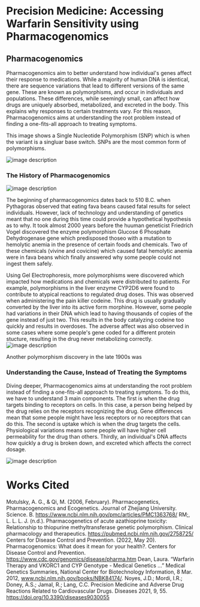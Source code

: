 # Precision Medicine: Accessing Warfarin Sensitivity using Pharmacogenomics

## Pharmacogenomics
Pharmacogenomics aim to better understand how individual's genes affect their response to medications. While a majority of human DNA is identical, there are sequence variations that lead to different versions of the same gene. These are known as polymorphisms, and occur in individuals and populations. These differences, while seemingly small, can affect how drugs are uniquely absorbed, metabolized, and excreted in the body. This explains why responses to certain treatments vary. For this reason, Pharmacogenomics aims at understanding the root problem instead of finding a one-fits-all approach to treating symptoms.

This image shows a Single Nucleotide Polymorphism (SNP) which is when the variant is a singluar base switch. SNPs are the most common form of polymorphisms.

![image description](https://github.com/Mosherof/beng183_final_project/assets/107957172/0d20e3d9-a95f-4f2c-8efc-3e0f280b05a3)

### The History of Pharmacogenomics

![image description](https://github.com/Mosherof/beng183_final_project/assets/107957172/ce22f07f-858c-47f8-830f-5b71c17bbb17)

The beginning of pharmacogenomics dates back to 510 B.C. when Pythagoras observed that eating fava beans caused fatal results for select individuals. However, lack of technology and understanding of genetics meant that no one during this time could provide a hypothetical hypothesis as to why. It took almost 2000 years before the huuman geneticist Friedrich Vogel discovered the enzyme polymorphism Glucose 6 Phosphate Dehydrogenase gene which predisposed thoseo with a mutation to hemolytic anemia in the presence of certain foods and chemicals. Two of these chemicals (vivine and covicine) which caused fatal hemolytic anemia were in fava beans which finally answered why some people could not ingest them safely.

Using Gel Electrophoresis, more polymorphisms were discovered which impacted how medications and chemicals were distributed to patients. For example, polymorphisms in the liver enzyme CYP2D6 were found to contribute to atypical reactions to regulated drug doses. This was observed when administering the pain killer codeine. This drug is usually gradually converted by the liver into its active form morphine. However, some people had variations in their DNA which lead to having thousands of copies of the gene instead of just two. This results in the body catalyzing codeine too quickly and results in overdoses. The adverse affect was also observed in some cases where some people's gene coded for a different protein stucture, resulting in the drug never metabolizing correctly. 
![image description](https://github.com/Mosherof/beng183_final_project/assets/107957172/10bf9309-12d6-40c9-bb5e-be7e4d516930)

Another polymorphism discovery in the late 1900s was 

### Understanding the Cause, Instead of Treating the Symptoms

Diving deeper, Pharmacogenomics aims at understanding the root problem instead of finding a one-fits-all approach to treating symptoms. To do this, we have to understand 3 main components. The first is when the drug targets binding to receptors on cells. In this case, a person being helped by the drug relies on the receptors recognizing the drug. Gene differences mean that some people might have less receptors or no receptors that can do this. The second is uptake which is when the drug targets the cells. Physiological variations means some people will have higher cell permeability for the drug than others. Thirdly, an individual's DNA affects how quickly a drug is broken down, and excreted which affects the correct dosage. 

![image description](https://github.com/Mosherof/beng183_final_project/assets/107957172/45ae8d6e-7e19-46cc-b3a0-47780ffbd05a)

# Works Cited
Motulsky, A. G., & Qi, M. (2006, February). Pharmacogenetics, Pharmacogenomics and Ecogenetics. Journal of Zhejiang University. Science. B. https://www.ncbi.nlm.nih.gov/pmc/articles/PMC1363768/ 
RM;, L. L. L. J. (n.d.). Pharmacogenetics of acute azathioprine toxicity: Relationship to thiopurine methyltransferase genetic polymorphism. Clinical pharmacology and therapeutics. https://pubmed.ncbi.nlm.nih.gov/2758725/ 
Centers for Disease Control and Prevention. (2022, May 20). Pharmacogenomics: What does it mean for your health?. Centers for Disease Control and Prevention. https://www.cdc.gov/genomics/disease/pharma.htm 
Dean, Laura. “Warfarin Therapy and VKORC1 and CYP Genotype - Medical Genetics ...” Medical Genetics Summaries, National Center for Biotechnology Information, 8 Mar. 2012, www.ncbi.nlm.nih.gov/books/NBK84174/. 
Noyes, J.D.; Mordi, I.R.; Doney, A.S.; Jamal, R.; Lang, C.C. Precision Medicine and Adverse Drug Reactions Related to Cardiovascular Drugs. Diseases 2021, 9, 55. https://doi.org/10.3390/diseases9030055


